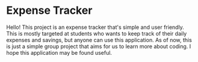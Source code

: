 # Expense Tracker

Hello! This project is an expense tracker that's simple and user friendly.
This is mostly targeted at students who wants to keep track of their daily expenses and savings,
but anyone can use this application. As of now, this is just a simple group project that aims for
us to learn more about coding. I hope this application may be found useful.
